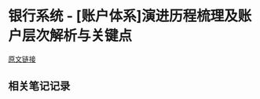 # 银行系统 - [账户体系]演进历程梳理及账户层次解析与关键点

[原文链接](https://mp.weixin.qq.com/s?__biz=MzIzMTk2NjAzMg==&mid=2247484653&idx=1&sn=3b17d5897e989917a66fdc9153ab3c1a&chksm=e89d50d2dfead9c45af3122c38d606678f0837964935d175a65f584d94963cae3303ebe14ffa&mpshare=1&scene=23&srcid=0727DkeW87E6moc1sJqoCjHg&sharer_sharetime=1596014424418&sharer_shareid=52ce76f58cf1192b47aac7cf8d0710d1#rd)

## 相关笔记记录
